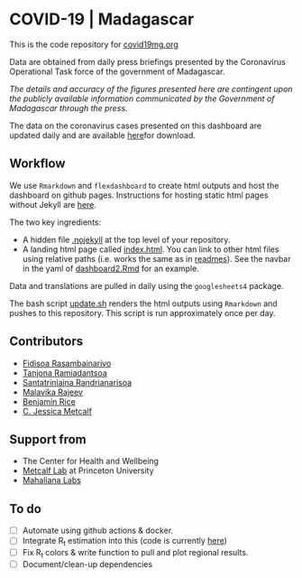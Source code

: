 # COVID-19 | Madagascar
This is the code repository for [covid19mg.org](covid19mg.org)

Data are obtained from daily press briefings presented by the Coronavirus Operational Task force of the government of Madagascar.

*The details and accuracy of the figures presented here are contingent upon the publicly available information communicated by the Government of Madagascar through the press.*

The data on the coronavirus cases presented on this dashboard are updated daily and are available [here](https://docs.google.com/spreadsheets/d/1oQJl4HiTviKAAhCjMmg0ipGcO79cZg6gSHrdTuQID_w/edit?usp=sharing)for download. 

## Workflow
We use `Rmarkdown` and `flexdashboard` to create html outputs and host the dashboard on github pages. Instructions for hosting static html pages without Jekyll are [here](https://bookdown.org/yihui/blogdown/github-pages.html#fn39). 

The two key ingredients:
- A hidden file [.nojekyll](.nojekyll) at the top level of your repository.
- A landing html page called [index.html](index.html). You can link to other html files using 
relative paths (i.e. works the same as in [readmes](https://docs.github.com/en/github/creating-cloning-and-archiving-repositories/about-readmes#relative-links-and-image-paths-in-readme-files)). See the navbar in the yaml of [dashboard2.Rmd](dashboard2.Rmd) for an example.

Data and translations are pulled in daily using the `googlesheets4` package.

The bash script [update.sh](update.sh) renders the html outputs using `Rmarkdown` and pushes to this repository. This script is run approximately once per day.

## Contributors
* [Fidisoa Rasambainarivo](https://twitter.com/Fidydvm)
* [Tanjona Ramiadantsoa](https://twitter.com/TRamiadantsoa) 
* [Santatriniaina Randrianarisoa](https://twitter.com/SantatraRandri2)
* [Malavika Rajeev](https://github.com/mrajeev08)
* [Benjamin Rice](https://twitter.com/bennyvary)
* [C. Jessica Metcalf](https://twitter.com/CJEMetcalf) 

## Support from
* The Center for Health and Wellbeing 
* [Metcalf Lab](https://metcalflab.princeton.edu) at Princeton University
* [Mahaliana Labs](http://www.mahaliana.org)

## To do
- [ ] Automate using github actions & docker. 
- [ ] Integrate R<sub>t</sub>  estimation into this (code is currently [here]())
- [ ] Fix R<sub>t</sub> colors & write function to pull and plot regional results. 
- [ ] Document/clean-up dependencies
